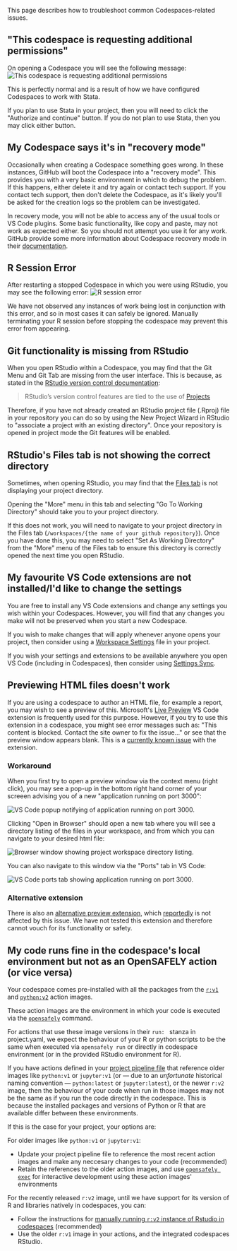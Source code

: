 This page describes how to troubleshoot common Codespaces-related issues.

## "This codespace is requesting additional permissions"

On opening a Codespace you will see the following message:
![This codespace is requesting additional permissions](codespace-additional-permissions.png)

This is perfectly normal and is a result of how we have configured Codespaces to work with Stata.

If you plan to use Stata in your project, then you will need to click the "Authorize and continue" button.
If you do not plan to use Stata, then you may click either button.

## My Codespace says it's in "recovery mode"

Occasionally when creating a Codespace something goes wrong. In these instances, GitHub will boot the Codespace into a "recovery mode". This provides you with a very basic environment in which to debug the problem. If this happens, either delete it and try again or contact tech support. If you contact tech support, then don't delete the Codespace, as it's likely you'll be asked for the creation logs so the problem can be investigated.

In recovery mode, you will not be able to access any of the usual tools or VS Code plugins. Some basic functionality, like copy and paste, may not work as expected either. So you should not attempt you use it for any work. GitHub provide some more information about Codespace recovery mode in their [documentation](https://docs.github.com/en/codespaces/troubleshooting/troubleshooting-creation-and-deletion-of-codespaces#codespace-creation-fails).

## R Session Error

After restarting a stopped Codespace in which you were using RStudio, you may see the following error:
![R session error](r-session-error.png)

We have not observed any instances of work being lost in conjunction with this error, and so in most cases it can safely be ignored.
Manually terminating your R session before stopping the codespace may prevent this error from appearing.

## Git functionality is missing from RStudio

When you open RStudio within a Codespace, you may find that the Git Menu and Git Tab are missing from the user interface.
This is because, as stated in the [RStudio version control documentation](https://docs.posit.co/ide/user/ide/guide/tools/version-control.html):

> RStudio’s version control features are tied to the use of [Projects](https://docs.posit.co/ide/user/ide/guide/code/projects.html)

Therefore, if you have not already created an RStudio project file (.Rproj) file in your repository you can do so by using the New Project Wizard in RStudio to "associate a project with an existing directory". Once your repository is opened in project mode the Git features will be enabled.

## RStudio's Files tab is not showing the correct directory

Sometimes, when opening RStudio, you may find that the [Files tab](https://docs.posit.co/ide/user/ide/guide/ui/files.html) is not displaying your project directory.

Opening the "More" menu in this tab and selecting "Go To Working Directory" should take you to your project directory.

If this does not work, you will need to navigate to your project directory in the Files tab (`/workspaces/{the name of your github repository}`).
Once you have done this, you may need to select "Set As Working Directory" from the "More" menu of the Files tab to ensure this directory is correctly opened the next time you open RStudio.

## My favourite VS Code extensions are not installed/I'd like to change the settings

You are free to install any VS Code extensions and change any settings you wish within your Codespaces.
However, you will find that any changes you make will not be preserved when you start a new Codespace.

If you wish to make changes that will apply whenever anyone opens your project, then consider using a [Workspace Settings](https://code.visualstudio.com/docs/configure/settings#_workspace-settings) file in your project.

If you wish your settings and extensions to be available anywhere you open VS Code (including in Codespaces), then consider using [Settings Sync](https://code.visualstudio.com/docs/editor/settings-sync).

## Previewing HTML files doesn't work

If you are using a codespace to author an HTML file, for example a report, you may wish to see a preview of this. Microsoft's [Live Preview](https://marketplace.visualstudio.com/items?itemName=ms-vscode.live-server) VS Code extension is frequently used for this purpose.
However, if you try to use this extension in a codespace, you might see error messages such as: "This content is blocked. Contact the site owner to fix the issue…" or see that the preview window appears blank.
This is a [currently known issue](https://github.com/microsoft/vscode-livepreview/issues/111) with the extension.

### Workaround

When you first try to open a preview window via the context menu (right click), you may see a pop-up in the bottom right hand corner of your screeen advising you of a new "application running on port 3000":

![VS Code popup notifying of application running on port 3000.](vscode-popup.png)

Clicking "Open in Browser" should open a new tab where you will see a directory listing of the files in your workspace, and from which you can navigate to your desired html file:

![Browser window showing project workspace directory listing.](directory-listing.png)

You can also navigate to this window via the "Ports" tab in VS Code:

![VS Code ports tab showing application running on port 3000.](vscode-ports.png)

### Alternative extension

There is also an [alternative preview extension](https://marketplace.visualstudio.com/items?itemName=searKing.preview-vscode), which [reportedly](https://stackoverflow.com/questions/74452866/how-preview-a-html-file-github-codespaces/75135098#75135098) is not affected by this issue.
We have not tested this extension and therefore cannot vouch for its functionality or safety.

## My code runs fine in the codespace's local environment but not as an OpenSAFELY action (or vice versa)

Your codespace comes pre-installed with all the packages from the [`r:v1`](../../../actions-scripts.md#r) and [`python:v2`](../../../actions-scripts.md#python) action images.

These action images are the environment in which your code is executed via the [`opensafely`](../../../opensafely-cli.md) command.

For actions that use these image versions in their `run: ` stanza in project.yaml, we expect the behaviour of your R or python scripts to be the same when executed via `opensafely run` or directly in codespace environment (or in the provided RStudio environment for R).

If you have actions defined in your [project pipeline file](../../../actions-pipelines.md#projectyaml-format) that reference older images like `python:v1` or `jupyter:v1` (or — due to an _unfortunate_ historical naming convention —  `python:latest` or `jupyter:latest`),
or the newer `r:v2` image, then the behaviour of your code when run in those images may not be the same as if you run the code directly in the codespace. This is because the installed packages and versions of Python or R that are available differ between these environments.

If this is the case for your project, your options are:

For older images like `python:v1` or `jupyter:v1`:

* Update your project pipeline file to reference the most recent action images and make any neccesary changes to your code (recommended)
* Retain the references to the older action images, and use [`opensafely exec`](../../../opensafely-cli.md#exec-interactive-development) for interactive development using these action images' environments

For the recently released `r:v2` image, until we have support for its version of R and libraries natively in codespaces, you can:

* Follow the instructions for [manually running `r:v2` instance of Rstudio in codespaces](../use-github-codespaces-in-your-project/index.md#rstudio-with-the-rv2-image) (recommended)
* Use the older `r:v1` image in your actions, and the integrated codespaces RStudio.

